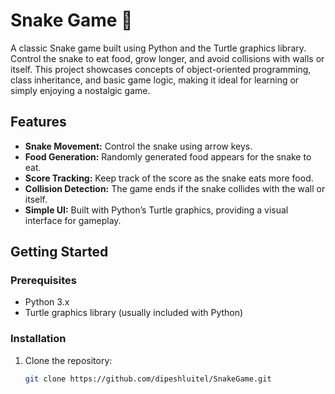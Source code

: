 # Snake Game 🐍

A classic Snake game built using Python and the Turtle graphics library. Control the snake to eat food, grow longer, and avoid collisions with walls or itself. This project showcases concepts of object-oriented programming, class inheritance, and basic game logic, making it ideal for learning or simply enjoying a nostalgic game.

## Features
- **Snake Movement:** Control the snake using arrow keys.
- **Food Generation:** Randomly generated food appears for the snake to eat.
- **Score Tracking:** Keep track of the score as the snake eats more food.
- **Collision Detection:** The game ends if the snake collides with the wall or itself.
- **Simple UI:** Built with Python’s Turtle graphics, providing a visual interface for gameplay.

## Getting Started

### Prerequisites
- Python 3.x
- Turtle graphics library (usually included with Python)

### Installation
1. Clone the repository:
   ```bash
   git clone https://github.com/dipeshluitel/SnakeGame.git
